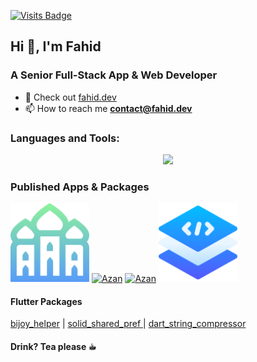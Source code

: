 [![Visits Badge](https://komarev.com/ghpvc/?username=fahidsarker&base=1003&label=Profile%20views&color=red&style=for-the-badge)](https://honghong.me)

<h2>Hi 👋, I'm Fahid</h2>
<h3>A Senior Full-Stack App & Web Developer</h3>

- 🔭 Check out [fahid.dev](https://fahid.dev)
- 📫 How to reach me **contact@fahid.dev**

<h3>Languages and Tools:</h3>

<p align="center">
<img src="https://skillicons.dev/icons?i=flutter,dart,html,css,js,ts,nextjs,react,figma,git,jest,nodejs,postgres,postman,py,tailwind,vscode,visualstudio,vercel,vite,supabase,styledcomponents,sass,regex,prisma,powershell,planetscale,mysql,md,firebase,express,electron,cloudflare"/>
</p>

<h3>Published Apps & Packages</h3>
<div>
  <a href="https://play.google.com/store/apps/details?id=com.muhammadfahid.minimaladhan"><img alt="Azan" src="https://github.com/MuhammadFahidSarker/minimal_adhan/raw/master/logos/logo.png" height="126px"></a>
  <a href="https://play.google.com/store/apps/details?id=com.muhammadfahid.sqliter"><img alt="Azan" src="https://play-lh.googleusercontent.com/V6ie-a61SB2eY3NXfkJht09Q9UFYzWgXLmtgZ9qtfgm21DV7Unm9CufHJHxlLklN2Fw=w240-h480-rw" height="126px"></a>
  <a href="https://play.google.com/store/apps/details?id=com.muhammadfahid.taleajoke"><img alt="Azan" src="https://play-lh.googleusercontent.com/maUytm9r0GlfrPVly-03jc1FzlZ5An1OZcRs_ueKzWUsXvRPQ93rsuT_1ArLMw3hWw=w240-h480-rw" height="126px"></a>
    <a href="https://code.fahid.dev"><img alt="Photon" src="https://github.com/fahidsarker/photon/blob/main/public/logo/code-logo.png" height="126px"></a>
</div>

<h4>Flutter Packages</h4>
<div>
  <a href="https://pub.dev/packages/bijoy_helper">bijoy_helper</a>
  |
<a href="https://pub.dev/packages/solid_shared_pref">solid_shared_pref </a>
    |
<a href="https://pub.dev/packages/dart_string_compressor">dart_string_compressor </a>
</div>

<h4>Drink? Tea please ☕︎</h4>
